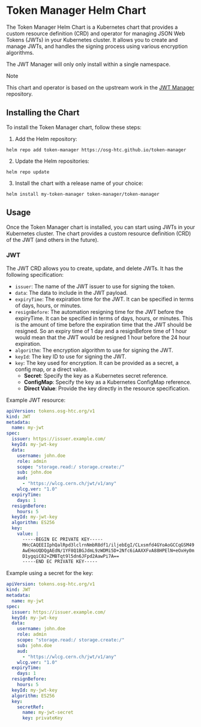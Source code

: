 # Token Manager Helm Chart

The Token Manager Helm Chart is a Kubernetes chart that provides a custom resource definition (CRD) and operator for managing JSON Web Tokens (JWTs) in your Kubernetes cluster. It allows you to create and manage JWTs, and handles the signing process using various encryption algorithms.

The JWT Manager will only only install within a single namespace.

> [!NOTE]  
> This chart and operator is based on the upstream work in the [JWT Manager](https://github.com/chximn/jwt-manager) repository.

## Installing the Chart

To install the Token Manager chart, follow these steps:

1. Add the Helm repository:

```shell
helm repo add token-manager https://osg-htc.github.io/token-manager
```

2. Update the Helm repositories:
```shell
helm repo update
```

3. Install the chart with a release name of your choice:
```shell
helm install my-token-manager token-manager/token-manager
```


## Usage
Once the Token Manager chart is installed, you can start using JWTs in your Kubernetes cluster. The chart provides a custom resource definition (CRD) of the JWT (and others in the future).

### JWT
The JWT CRD allows you to create, update, and delete JWTs. It has the following specification:

* `issuer`: The name of the JWT issuer to use for signing the token.
* `data`: The data to include in the JWT payload.
* `expiryTime`: The expiration time for the JWT. It can be specified in terms of days, hours, or minutes.
* `resignBefore`: The automation resigning time for the JWT before the expiryTime. It can be specified in terms of days, hours, or minutes.  This is the amount of time before the expiration time that the JWT should be resigned.  So an expiry time of 1 day and a resignBefore time of 1 hour would mean that the JWT would be resigned 1 hour before the 24 hour expiration.
* `algorithm`: The encryption algorithm to use for signing the JWT.
* `keyId`: The key ID to use for signing the JWT.
* `key`: The key used for encryption. It can be provided as a secret, a config map, or a direct value.  
  - **Secret**: Specify the key as a Kubernetes secret reference.  
  - **ConfigMap**: Specify the key as a Kubernetes ConfigMap reference.  
  - **Direct Value**: Provide the key directly in the resource specification.

Example JWT resource:

```yaml
apiVersion: tokens.osg-htc.org/v1
kind: JWT
metadata:
  name: my-jwt
spec:
  issuer: https://issuer.example.com/
  keyId: my-jwt-key
  data:
    username: john.doe
    role: admin
    scope: "storage.read:/ storage.create:/"
    sub: john.doe
    aud:
      - "https://wlcg.cern.ch/jwt/v1/any"
    wlcg.ver: "1.0"
  expiryTime:
    days: 1
  resignBefore:
    hours: 5
  keyId: my-jwt-key
  algorithm: ES256
  key:
    value: |
      -----BEGIN EC PRIVATE KEY-----
      MHcCAQEEIIphQalRpd3lclrnNmbR8df1/iljebEgI/CLxsmfd4GYoAoGCCqGSM49
      AwEHoUQDQgAEdN/1YF8Q1BGJdmL9zWDMi5D+2Nfc6iAAXXFvA88HPElN+eOxHy0m
      D1ygqiC82+ZMBTqt9l5dn6JFpd2AawPi7A==
      -----END EC PRIVATE KEY-----
```

Example using a secret for the key:

```yaml
apiVersion: tokens.osg-htc.org/v1
kind: JWT
metadata:
  name: my-jwt
spec:
  issuer: https://issuer.example.com/
  keyId: my-jwt-key
  data:
    username: john.doe
    role: admin
    scope: "storage.read:/ storage.create:/"
    sub: john.doe
    aud:
      - "https://wlcg.cern.ch/jwt/v1/any"
    wlcg.ver: "1.0"
  expiryTime:
    days: 1
  resignBefore:
    hours: 5
  keyId: my-jwt-key
  algorithm: ES256
  key:
    secretRef:
      name: my-jwt-secret
      key: privateKey
```

